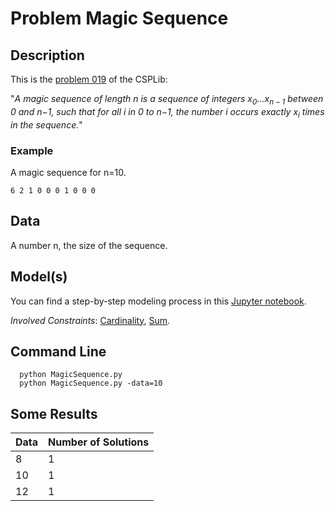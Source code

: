 # Problem Magic Sequence

## Description
This is the [problem 019](https://www.csplib.org/Problems/prob019/) of the CSPLib:

"*A magic sequence of length n is a sequence of integers $x_0...x_{n−1}$ between 0 and n−1, such that for all i in 0 to n−1, 
the number i occurs exactly $x_i$ times in the sequence.*"

### Example

A magic sequence for n=10.
```
6 2 1 0 0 0 1 0 0 0 
```

## Data
A number n, the size of the sequence.

## Model(s)


You can find a step-by-step modeling process in this [Jupyter notebook](https://pycsp.org/documentation/models/CSP/MagicSequence/).

*Involved Constraints*: [Cardinality](https://pycsp.org/documentation/constraints/Cardinality/), [Sum](https://pycsp.org/documentation/constraints/Sum/).



## Command Line


```shell
  python MagicSequence.py
  python MagicSequence.py -data=10
 ```

## Some Results

| Data | Number of Solutions |
|------|---------------------|
| 8    | 1                   |
| 10   | 1                   |
| 12   | 1                   |
